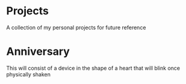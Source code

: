 # Projects
A collection of my personal projects for future reference

# Anniversary
This will consist of a device in the shape of a heart that will blink once physically shaken
